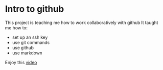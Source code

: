 # Intro to github

This project is teaching me how to work collaboratively with github
It taught me how to:

- set up an ssh key
- use git commands
- use github
- use markdown

Enjoy this [video](https://www.youtube.com/watch?v=dQw4w9WgXcQ)
